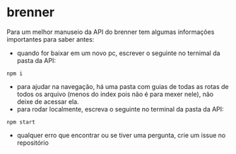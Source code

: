 # brenner

Para um melhor manuseio da API do brenner tem algumas informações importantes para saber antes:

- quando for baixar em um novo pc, escrever o seguinte no ternimal da pasta da API:
  
```
npm i
```
- para ajudar na navegação, há uma pasta com guias de todas as rotas de todos os arquivo (menos do index pois não é para mexer nele), não deixe de acessar ela.
- para rodar localmente, escreva o seguinte no terminal da pasta da API:

```
npm start
```
- qualquer erro que encontrar ou se tiver uma pergunta, crie um issue no repositório
